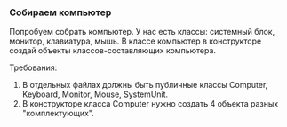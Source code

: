 
### Собираем компьютер

Попробуем собрать компьютер. У нас есть классы: системный блок, монитор, клавиатура, мышь. В классе компьютер в конструкторе
создай объекты классов-составляющих компьютера.


Требования:
1.	В отдельных файлах должны быть публичные классы Computer, Keyboard, Monitor, Mouse, SystemUnit.
2.	В конструкторе класса Computer нужно создать 4 объекта разных &quot;комплектующих&quot;.


